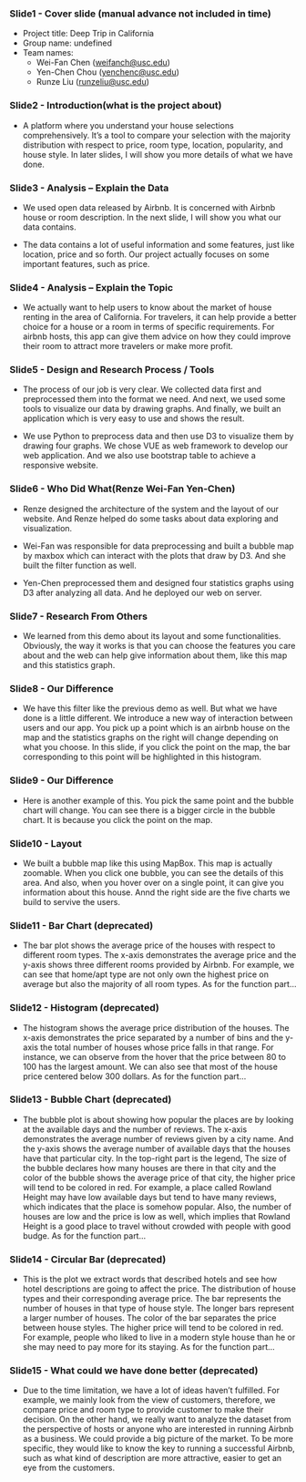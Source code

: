 ### Slide1 - Cover slide (manual advance not included in time)
- Project title: Deep Trip in California
- Group name: undefined
- Team names: 
    *   Wei-Fan Chen (weifanch@usc.edu)
    *   Yen-Chen Chou (yenchenc@usc.edu)
    *   Runze Liu (runzeliu@usc.edu)

### Slide2 - Introduction(what is the project about)
* A platform where you understand your house selections comprehensively. It’s a tool to compare your selection with the majority distribution with respect to price, room type, location, popularity, and house style. In later slides, I will show you more details of what we have done. 

### Slide3 - Analysis – Explain the Data

* We used open data released by Airbnb. It is concerned with Airbnb house or room description. In the next slide, I will show you what our data contains.

* The data contains a lot of useful information and some features, just like location, price and so forth. Our project actually focuses on some important features, such as price. 

### Slide4 - Analysis – Explain the Topic
* We actually want to help users to know about the market of house renting in the area of California. For travelers, it can help provide a better choice for a house or a room in terms of specific requirements. For airbnb hosts, this app can give them advice on how they could improve their room to attract more travelers or make more profit.

### Slide5 - Design and Research Process / Tools

* The process of our job is very clear. We collected data first and preprocessed them into the format we need. And next, we used some tools to visualize our data by drawing graphs. And finally, we built an application which is very easy to use and shows the result.

* We use Python to preprocess data and then use D3 to visualize them by drawing four graphs. 
We chose VUE as web framework to develop our web application. And we also use bootstrap table to achieve a responsive website.


### Slide6 - Who Did What(Renze Wei-Fan Yen-Chen) 

* Renze designed the architecture of the system and the layout of our website. And Renze helped do some tasks about data exploring and visualization.

* Wei-Fan was responsible for data preprocessing and built a bubble map by maxbox which can interact with the plots that draw by D3. And she built the filter function as well. 

* Yen-Chen preprocessed them and designed four statistics graphs using D3 after analyzing all data. And he deployed our web on server.


### Slide7 - Research From Others

* We learned from this demo about its layout and some functionalities. Obviously, the way it works is that you can choose the features you care about and the web can help give information about them, like this map and this statistics graph.


### Slide8 - Our Difference

* We have this filter like the previous demo as well. But what we have done is a little different. We introduce a new way of interaction between users and our app. You pick up a point which is an airbnb house on the map and the statistics graphs on the right will change depending on what you choose. In this slide, if you click the point on the map, the bar corresponding to this point will be highlighted in this histogram. 


### Slide9 - Our Difference 
* Here is another example of this. You pick the same point and the bubble chart will change. You can see there is a bigger circle in the bubble chart. It is because you click the point on the map.


### Slide10 - Layout 
* We built a bubble map like this using MapBox. This map is actually zoomable. When you click one bubble, you can see the details of this area. And also, when you hover over on a single point, it can give you information about this house. Annd the right side are the five charts we build to servive the users.

### Slide11 - Bar Chart (deprecated)
* The bar plot shows the average price of the houses with respect to different room types. The x-axis demonstrates the average price and the y-axis shows three different rooms provided by Airbnb. For example, we can see that home/apt type are not only own the highest price on average but also the majority of all room types. As for the function part...

### Slide12 - Histogram (deprecated)

* The histogram shows the average price distribution of the houses. The x-axis demonstrates the price separated by a number of bins and the y-axis the total number of houses whose price falls in that range. For instance, we can observe from the hover that the price between 80 to 100 has the largest amount. We can also see that most of the house price centered below 300 dollars. As for the function part...


### Slide13 - Bubble Chart  (deprecated)

* The bubble plot is about showing how popular the places are by looking at the available days and the number of reviews. The x-axis demonstrates the average number of reviews given by a city name. And the y-axis shows the average number of available days that the houses have that particular city. In the top-right part is the legend, The size of the bubble declares how many houses are there in that city and the color of the bubble shows the average price of that city, the higher price will tend to be colored in red. For example, a place called Rowland Height may have low available days but tend to have many reviews, which indicates that the place is somehow popular. Also, the number of houses are low and the price is low as well, which implies that Rowland Height is a good place to travel without crowded with people with good budge. As for the function part...

### Slide14 - Circular Bar  (deprecated)

* This is the plot we extract words that described hotels and see how hotel descriptions are going to affect the price. The distribution of house types and their corresponding average price. The bar represents the number of houses in that type of house style. The longer bars represent a larger number of houses. The color of the bar separates the price between house styles. The higher price will tend to be colored in red. For example, people who liked to live in a modern style house than he or she may need to pay more for its staying. As for the function part...

### Slide15 - What could we have done better  (deprecated)
* Due to the time limitation, we have a lot of ideas haven’t fulfilled. For example, we mainly look from the view of customers, therefore, we compare price and room type to provide customer to make their decision. On the other hand, we really want to analyze the dataset from the perspective of hosts or anyone who are interested in running Airbnb as a business. We could provide a big picture of the market. To be more specific, they would like to know the key to  running a successful Airbnb, such as what kind of description are more attractive, easier to get an eye from the customers.


